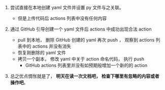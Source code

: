 1. 尝试直接在本地创建 yaml 文件并设置 py 文件与之关联。
    - 但是上传代码后 actions 列表中没有任何内容
2. 通过 GitHub 引导创建一个 yaml 文件后 actions 中成功出现合法 action
    - pull 到本地， 删除 GitHub 创建的 yaml 再次 push ， 观察到 actions 列表中的 actions 并没有消失
    - 恢复刚删除的 yaml 文件
    - 拷贝一个副本， 修改 yaml 中关于 action 命名代码， 执行 push
        - GitHub actions 列表里并没有如预期般增加一个新的的 action
        
3. 总之优点惆怅就是了， **明天在读一次文档吧， 检查下哪里有忽略的内容或者操作吧**。        